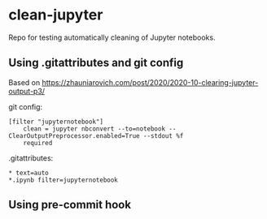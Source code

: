 # clean-jupyter
Repo for testing automatically cleaning of Jupyter notebooks.

## Using .gitattributes and git config
Based on https://zhauniarovich.com/post/2020/2020-10-clearing-jupyter-output-p3/

git config:
```
[filter "jupyternotebook"]
	clean = jupyter nbconvert --to=notebook --ClearOutputPreprocessor.enabled=True --stdout %f
	required

```

.gitattributes:
```
* text=auto
*.ipynb filter=jupyternotebook
```

## Using pre-commit hook